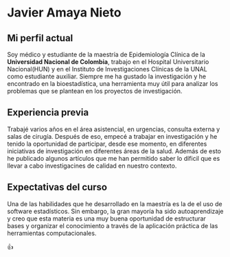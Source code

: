 
# Javier Amaya Nieto 

## Mi perfil actual
Soy médico y estudiante de la maestría de Epidemiología Clínica de la **Universidad Nacional de Colombia**, trabajo en el Hospital Universitario Nacional(HUN) y en el Instituto de Investigaciones Clínicas de la UNAL como estudiante auxiliar. Siempre me ha gustado la investigación y he encontrado en la bioestadística, una herramienta muy útil para analizar los problemas que se plantean en los proyectos de investigación.  


## Experiencia previa
Trabajé varios años en el área asistencial, en urgencias, consulta externa y salas de cirugía. Después de eso, empecé a trabajar en investigación y he tenido la oportunidad de participar, desde ese momento, en diferentes iniciativas de investigación en diferentes áreas de la salud. Además de esto he publicado algunos artículos que me han permitido saber lo díficil que es llevar a cabo investigacines de calidad en nuestro contexto. 


## Expectativas del curso
Una de las habilidades que he desarrollado en la maestría es la de el uso de software estadísticos. Sin embargo, la gran mayoría ha sido autoaprendizaje y creo que esta materia es una muy buena oportunidad de estructurar bases y organizar el conocimiento a través de la aplicación práctica de las herramientas computacionales. 


:thumbsup:
